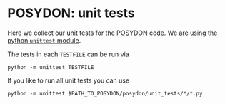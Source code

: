# POSYDON: unit tests

Here we collect our unit tests for the POSYDON code. We are using the [python `unittest` module](https://docs.python.org/3/library/unittest.html).

The tests in each `TESTFILE` can be run via

	python -m unittest TESTFILE

If you like to run all unit tests you can use

    python -m unittest $PATH_TO_POSYDON/posydon/unit_tests/*/*.py